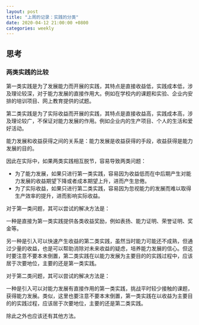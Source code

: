 ```yaml
---
layout: post
title: "上周的记录：实践的分类"
date: 2020-04-12 21:00:00 +0800
categories: weekly
---
```


## 思考

### 两类实践的比较

第一类实践是为了发展能力而开展的实践，其特点是直接收益低，实践成本低，涉及理论较深，对于能力发展的直接作用大。例如在学校内的课题和实验、企业内安排的培训项目、网上教育提供的试题。

第二类实践是为了实际收益而开展的实践，其特点是直接收益高，实践成本高，涉及理论较广，不保证对能力发展的作用。例如企业内的生产项目、个人的生活和爱好活动。

能力发展和收益获得之间的关系是：能力发展是收益获得的手段，收益获得是能力发展的目的。

因此在实际中，如果两类实践相互脱节，容易导致两类问题：
* 为了能力发展，如果只进行第一类实践，容易因为收益低而在中后期产生对能力发展的收益期望下降或者成本期望上升，进而产生怠倦。
* 为了实际收益，如果只进行第二类实践，容易因为忽视能力的发展而难以取得生产效率的提升，进而影响实际收益。

对于第一类问题，其可以尝试的解决方法是：

一种是直接为第一类实践提供各类收益奖励，例如表扬、能力证明、荣誉证明、奖金等。

另一种是引入可以快速产生收益的第二类实践，虽然当时能力可能还不成熟，但通过少量的收益，也是可以帮助消除对未来收益的疑虑，培养能力发展的信心。但这时要注意不要本末倒置，第二类实践在以能力发展为主要目的的实践过程中，应该居于次要地位，主要的还是第一类实践。

对于第二类问题，其可以尝试的解决方法是：

一种是引入可以对能力发展有直接作用的第一类实践，挑战平时较少接触的课题，获得能力发展。类似，这里也要注意不要本末倒置，第一类实践在以收益为主要目的的实践过程，应该居于次要地位，主要的还是第二类实践。

除此之外也应该还有其他方法。